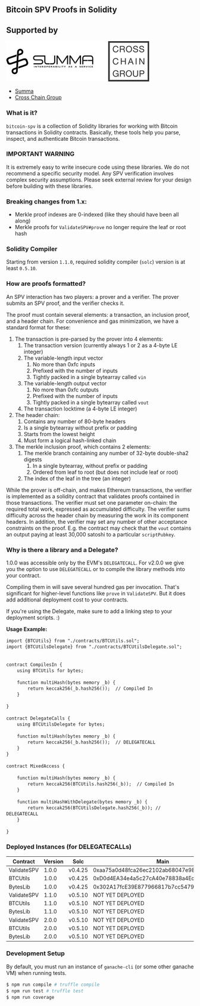 ## Bitcoin SPV Proofs in Solidity

## Supported by

![Summa, Cross Chain Group](../logo-summa-ccg.jpg)

- [Summa](https://summa.one)
- [Cross Chain Group](https://crosschain.group/)

### What is it?

`bitcoin-spv` is a collection of Solidity libraries for working with Bitcoin
transactions in Solidity contracts. Basically, these tools help you parse,
inspect, and authenticate Bitcoin transactions.

### IMPORTANT WARNING

It is extremely easy to write insecure code using these libraries. We do not
recommend a specific security model. Any SPV verification involves complex
security assumptions. Please seek external review for your design before
building with these libraries.

### Breaking changes from 1.x:

- Merkle proof indexes are 0-indexed (like they should have been all along)
- Merkle proofs for `ValidateSPV#prove` no longer require the leaf or root hash

### Solidity Compiler

Starting from version `1.1.0`, required solidity compiler (`solc`) version is
at least `0.5.10`.

### How are proofs formatted?

An SPV interaction has two players: a prover and a verifier. The prover submits
an SPV proof, and the verifier checks it.

The proof must contain several elements: a transaction, an inclusion proof, and
a header chain. For convenience and gas minimization, we have a standard format
for these:

1. The transaction is pre-parsed by the prover into 4 elements:
    1. The transaction version (currently always 1 or 2 as a 4-byte LE integer)
    1. The variable-length input vector
        1. No more than 0xfc inputs
        1. Prefixed with the number of inputs
        1. Tightly packed in a single bytearray called `vin`
    1. The variable-length output vector
        1. No more than 0xfc outputs
        1. Prefixed with the number of inputs
        1. Tightly packed in a single bytearray called `vout`
    1. The transaction locktime (a 4-byte LE integer)
1. The header chain:
    1. Contains any number of 80-byte headers
    1. Is a single bytearray without prefix or padding
    1. Starts from the lowest height
    1. Must form a logical hash-linked chain
1. The merkle inclusion proof, which contains 2 elements:
    1. The merkle branch containing any number of 32-byte double-sha2 digests
        1. In a single bytearray, without prefix or padding
        1. Ordered from leaf to root (but does not include leaf or root)
    1. The index of the leaf in the tree (an integer)

While the prover is off-chain, and makes Ethereum transactions, the verifier is
implemented as a solidity contract that validates proofs contained in those
transactions. The verifier must set one parameter on-chain: the required total
work, expressed as accumulated difficulty. The verifier sums difficulty across the header chain by measuring the work in its component headers.
In addition, the verifier may set any number of other acceptance constraints
on the proof. E.g. the contract may check that the `vout` contains an
output paying at least 30,000 satoshi to a particular `scriptPubkey`.

### Why is there a library and a Delegate?

1.0.0 was accessible only by the EVM's `DELEGATECALL`. For v2.0.0 we give you
the option to use `DELEGATECALL` or to compile the library methods into your
contract.

Compiling them in will save several hundred gas per invocation. That's
significant for higher-level functions like `prove` in `ValidateSPV`. But it
does add additional deployment cost to your contracts.

If you're using the Delegate, make sure to add a linking step to your
deployment scripts. :)

**Usage Example:**
```Solidity
import {BTCUtils} from "./contracts/BTCUtils.sol";
import {BTCUtilsDelegate} from "./contracts/BTCUtilsDelegate.sol";


contract CompilesIn {
    using BTCUtils for bytes;

    function multiHash(bytes memory _b) {
        return keccak256(_b.hash256());  // Compiled In
    }

}

contract DelegateCalls {
    using BTCUtilsDelegate for bytes;

    function multiHash(bytes memory _b) {
        return keccak256(_b.hash256());  // DELEGATECALL
    }
}

contract MixedAccess {

    function multiHash(bytes memory _b) {
        return keccak256(BTCUtils.hash256(_b));  // Compiled In
    }

    function multiHashWithDelegate(bytes memory _b) {
        return keccak256(BTCUtilsDelegate.hash256(_b)); // DELEGATECALL
    }

}

```

### Deployed Instances (for DELEGATECALLs)

| Contract    | Version |  Solc     |  Main                                        |  Ropsten
|-------------|---------|-----------|----------------------------------------------|-------------------------------------------
| ValidateSPV |  1.0.0  |  v0.4.25  |  0xaa75a0d48fca26ec2102ab68047e98a80a63df1d  |  0x112ef10aef3bde1cd8fd062d805ae8173ec36d66
| BTCUtils    |	 1.0.0  |  v0.4.25  |  0xD0d4EA34e4a5c27cA40e78838a4Ed5C1bB033BbC  |  0x7a79d4112d79af980e741e0b10c47ffa543cc93a
| BytesLib    |	 1.0.0  |  v0.4.25  |  0x302A17fcE39E877966817b7cc5479D8BfCe05295  |  0xcc69fec9ba70d6b4e386bfdb70b94349aff15f53
| ValidateSPV |  1.1.0  |  v0.5.10  |  NOT YET DEPLOYED                            |  NOT YET DEPLOYED
| BTCUtils    |	 1.1.0  |  v0.5.10  |  NOT YET DEPLOYED                            |  NOT YET DEPLOYED
| BytesLib    |	 1.1.0  |  v0.5.10  |  NOT YET DEPLOYED                            |  NOT YET DEPLOYED
| ValidateSPV |  2.0.0  |  v0.5.10  |  NOT YET DEPLOYED                            |  NOT YET DEPLOYED
| BTCUtils    |	 2.0.0  |  v0.5.10  |  NOT YET DEPLOYED                            |  NOT YET DEPLOYED
| BytesLib    |	 2.0.0  |  v0.5.10  |  NOT YET DEPLOYED                            |  NOT YET DEPLOYED


### Development Setup
By default, you must run an instance of `ganache-cli` (or some other ganache
VM) when running tests.
```sh
$ npm run compile # truffle compile
$ npm run test # truffle test
$ npm run coverage
```

